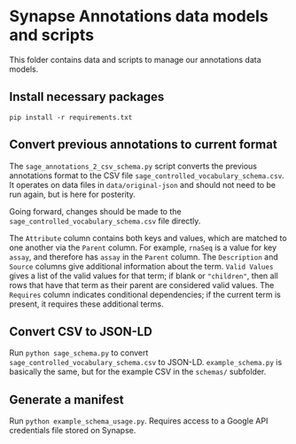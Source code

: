 # Synapse Annotations data models and scripts

This folder contains data and scripts to manage our annotations data models.

## Install necessary packages

```
pip install -r requirements.txt
```

## Convert previous annotations to current format

The `sage_annotations_2_csv_schema.py` script converts the previous annotations
format to the CSV file `sage_controlled_vocabulary_schema.csv`. It operates on
data files in `data/original-json` and should not need to be run again, but is
here for posterity. 

Going forward, changes should be made to the
`sage_controlled_vocabulary_schema.csv` file directly.

The `Attribute` column contains both keys and values, which are matched to one
another via the `Parent` column. For example, `rnaSeq` is a value for key
`assay`, and therefore has `assay` in the `Parent` column. The `Description` and
`Source` columns give additional information about the term. `Valid Values`
gives a list of the valid values for that term; if blank or `"children"`, then
all rows that have that term as their parent are considered valid values. The
`Requires` column indicates conditional dependencies; if the current term is
present, it requires these additional terms.

## Convert CSV to JSON-LD

Run `python sage_schema.py` to convert `sage_controlled_vocabulary_schema.csv`
to JSON-LD. `example_schema.py` is basically the same, but for the example CSV
in the `schemas/` subfolder.

## Generate a manifest

Run `python example_schema_usage.py`. Requires access to a Google API
credentials file stored on Synapse.

